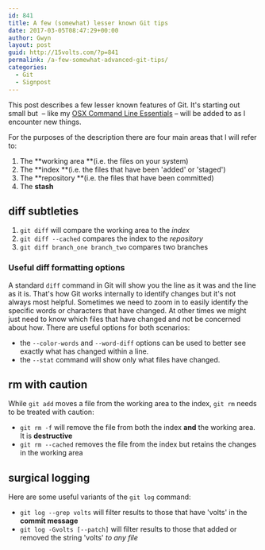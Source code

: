 ```yaml
---
id: 841
title: A few (somewhat) lesser known Git tips
date: 2017-03-05T08:47:29+00:00
author: Gwyn
layout: post
guid: http://15volts.com/?p=841
permalink: /a-few-somewhat-advanced-git-tips/
categories:
  - Git
  - Signpost
---
```

This post describes a few lesser known features of Git. It's starting out small but  &#8211; like my [OSX Command Line Essentials](http://15volts.com/2016/10/23/mac-os-x-command-line-essentials/) &#8211; will be added to as I encounter new things.

For the purposes of the description there are four main areas that I will refer to:

  1. The **working area **(i.e. the files on your system)
  2. The **index **(i.e. the files that have been 'added' or 'staged')
  3. The **repository **(i.e. the files that have been committed)
  4. The **stash**

## diff subtleties

  1. `git diff` will compare the working area to the _index_
  2. `git diff --cached` compares the index to the _repository_
  3. `git diff branch_one branch_two` compares two branches

### Useful diff formatting options

A standard `diff` command in Git will show you the line as it was and the line as it is. That's how Git works internally to identify changes but it's not always most helpful. Sometimes we need to zoom in to easily identify the specific words or characters that have changed. At other times we might just need to know which files that have changed and not be concerned about how. There are useful options for both scenarios:

  * the `--color-words` and `--word-diff` options can be used to better see exactly what has changed within a line.
  * the `--stat` command will show only what files have changed.

## rm with caution

While `git add` moves a file from the working area to the index, `git rm` needs to be treated with caution:

  * `git rm -f` will remove the file from both the index **and** the working area. It is **destructive**
  * `git rm --cached` removes the file from the index but retains the changes in the working area

## surgical logging

Here are some useful variants of the `git log` command:

  * `git log --grep volts` will filter results to those that have 'volts' in the **commit message**
  * `git log -Gvolts [--patch]` will filter results to those that added or removed the string 'volts' _to any file_